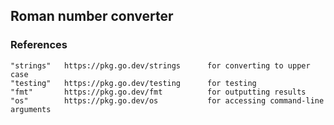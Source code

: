 ## Roman number converter

### References
```
"strings"   https://pkg.go.dev/strings      for converting to upper case
"testing"   https://pkg.go.dev/testing      for testing
"fmt"       https://pkg.go.dev/fmt          for outputting results
"os"        https://pkg.go.dev/os           for accessing command-line arguments
```


